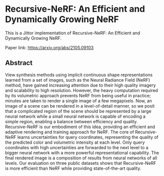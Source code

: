 # Recursive-NeRF: An Efficient and Dynamically Growing NeRF
This is a Jittor implementation of Recursive-NeRF: An Efficient and Dynamically Growing NeRF.

Paper link: https://arxiv.org/abs/2105.09103

## Abstract
View synthesis methods using implicit continuous shape representations learned from a set of images, such as the Neural Radiance Field (NeRF) method, have gained increasing attention due to their high quality imagery and scalability to high resolution. However, the heavy computation required by its volumetric approach prevents NeRF from being useful in practice; minutes are taken to render a single image of a few megapixels. Now, an image of a scene can be rendered in a level-of-detail manner, so we posit that a complicated region of the scene should be represented by a large neural network while a small neural network is capable of encoding a simple region, enabling a balance between efficiency and quality. Recursive-NeRF is our embodiment of this idea, providing an efficient and adaptive rendering and training approach for NeRF. The core of Recursive-NeRF learns uncertainties for query coordinates, representing the quality of the predicted color and volumetric intensity at each level. Only query coordinates with high uncertainties are forwarded to the next level to a bigger neural network with a more powerful representational capability. The final rendered image is a composition of results from neural networks of all levels. Our evaluation on three public datasets shows that Recursive-NeRF is more efficient than NeRF while providing state-of-the-art quality.
